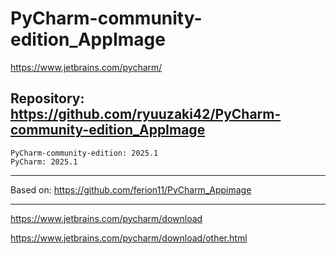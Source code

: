 
# PyCharm-community-edition_AppImage
https://www.jetbrains.com/pycharm/

## Repository: https://github.com/ryuuzaki42/PyCharm-community-edition_AppImage
    PyCharm-community-edition: 2025.1
    PyCharm: 2025.1

---
Based on: https://github.com/ferion11/PyCharm_Appimage

---
https://www.jetbrains.com/pycharm/download

https://www.jetbrains.com/pycharm/download/other.html
